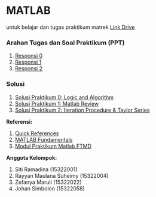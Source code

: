 # MATLAB
untuk belajar dan tugas praktikum matrek
[Link Drive](https://drive.google.com/drive/folders/1gNqV6Li5YVAPzkrC8KXGPh2rFCxypLS_?usp=drive_link)

### Arahan Tugas dan Soal Praktikum (PPT)
1. [Responsi 0](https://drive.google.com/drive/u/0/folders/1K4YiudxU3VHhrvGZW1-z_B8faDkhDy_j)
2. [Responsi 1](https://drive.google.com/drive/u/0/folders/1K4YiudxU3VHhrvGZW1-z_B8faDkhDy_j)
3. [Responsi 2](https://drive.google.com/drive/u/0/folders/198vAuc8AodGiVT7LVxOmrC3cVlJxaHmW)

### Solusi
1. [Solusi Praktikum 0: Logic and Algorithm](https://drive.google.com/drive/u/0/folders/1BbInhc7wi2c7CGrjFVtieJa4p5fQVWnv)
2. [Solusi Praktikum 1: Matlab Review](https://github.com/dinagoethe/matlab/blob/main/M01/M01.md)
3. [Solusi Praktikum 2: Iteration Procedure & Taylor Series](https://github.com/dinagoethe/matlab/blob/main/M02/M02.md)

**Referensi:**
1. [Quick References](https://matlabacademy.mathworks.com/artifacts/quick-reference.html?course=mlbe&language=en&release=R2023a)
2. [MATLAB Fundamentals](https://matlabacademy.mathworks.com/R2023a/portal.html?course=mlbe#chapter=2&lesson=3&section=1)
3. [Modul Praktikum Matlab FTMD](https://drive.google.com/file/d/10JNcnq57Zb8H33Mbrw-2kc5EG79fDAle/view)

**Anggota Kelompok:**
1. Siti Ramadina (15322001)
2. Rayyan Maulana Suheimy (15322004)
3. Zefanya Maruli (15322022)
4. Johan Simbolon (15322058)
